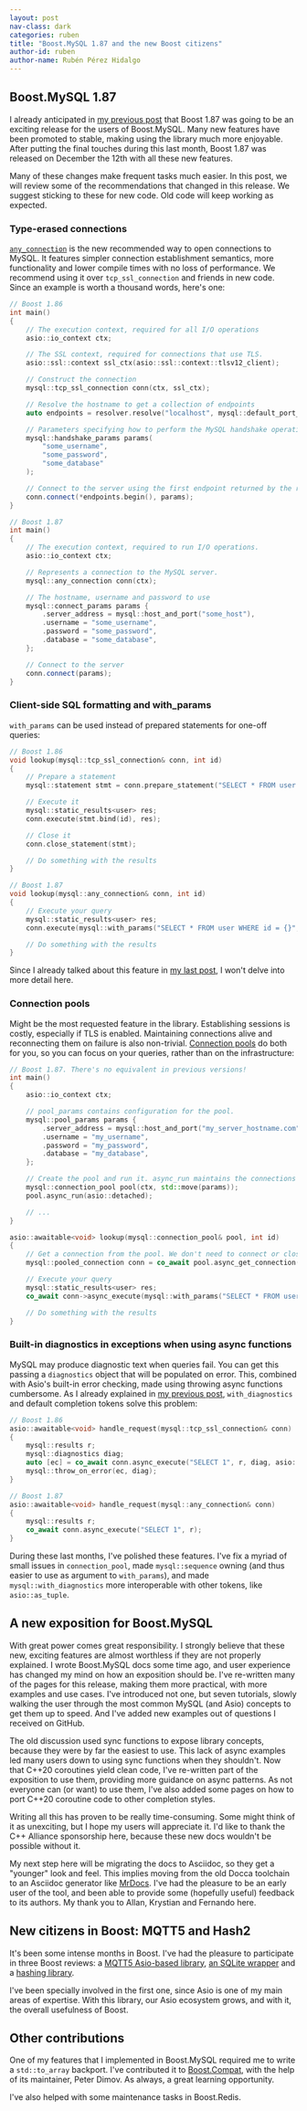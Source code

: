 ```yaml
---
layout: post
nav-class: dark
categories: ruben
title: "Boost.MySQL 1.87 and the new Boost citizens"
author-id: ruben
author-name: Rubén Pérez Hidalgo
---
```


## Boost.MySQL 1.87

I already anticipated in [my previous post](https://cppalliance.org/ruben/2024/10/20/Ruben2024Q3Update.html)
that Boost 1.87 was going to be an exciting release for the users of Boost.MySQL.
Many new features have been promoted to stable, making using the library much more enjoyable.
After putting the final touches during this last month, Boost 1.87 was released on December
the 12th with all these new features.

Many of these changes make frequent tasks much easier. In this post, we will review some of the recommendations
that changed in this release. We suggest sticking to these for new code. Old code will keep working as expected.

### Type-erased connections

[`any_connection`](https://www.boost.org/doc/libs/master/libs/mysql/doc/html/mysql/ref/boost__mysql__any_connection.html)
is the new recommended way to open connections to MySQL. It features simpler connection establishment semantics,
more functionality and lower compile times with no loss of performance. We recommend using it over
`tcp_ssl_connection` and friends in new code. Since an example is worth a thousand words, here's one:

```cpp
// Boost 1.86
int main()
{
    // The execution context, required for all I/O operations
    asio::io_context ctx;

    // The SSL context, required for connections that use TLS.
    asio::ssl::context ssl_ctx(asio::ssl::context::tlsv12_client);

    // Construct the connection
    mysql::tcp_ssl_connection conn(ctx, ssl_ctx);

    // Resolve the hostname to get a collection of endpoints
    auto endpoints = resolver.resolve("localhost", mysql::default_port_string);

    // Parameters specifying how to perform the MySQL handshake operation.
    mysql::handshake_params params(
        "some_username",
        "some_password",
        "some_database"
    );

    // Connect to the server using the first endpoint returned by the resolver
    conn.connect(*endpoints.begin(), params);
}

// Boost 1.87
int main()
{
    // The execution context, required to run I/O operations.
    asio::io_context ctx;

    // Represents a connection to the MySQL server.
    mysql::any_connection conn(ctx);

    // The hostname, username and password to use
    mysql::connect_params params {
        .server_address = mysql::host_and_port("some_host"),
        .username = "some_username",
        .password = "some_password",
        .database = "some_database",
    };

    // Connect to the server
    conn.connect(params);
}
```

### Client-side SQL formatting and with_params

`with_params` can be used instead of prepared statements for one-off queries:

```cpp
// Boost 1.86
void lookup(mysql::tcp_ssl_connection& conn, int id)
{
    // Prepare a statement
    mysql::statement stmt = conn.prepare_statement("SELECT * FROM user WHERE id = ?");

    // Execute it
    mysql::static_results<user> res;
    conn.execute(stmt.bind(id), res);

    // Close it
    conn.close_statement(stmt);

    // Do something with the results
}

// Boost 1.87
void lookup(mysql::any_connection& conn, int id)
{
    // Execute your query
    mysql::static_results<user> res;
    conn.execute(mysql::with_params("SELECT * FROM user WHERE id = {}", id), res);

    // Do something with the results
}
```

Since I already talked about this feature in [my last post](https://cppalliance.org/ruben/2024/10/20/Ruben2024Q3Update.html),
I won't delve into more detail here.

### Connection pools

Might be the most requested feature in the library. Establishing sessions is costly, especially if TLS is enabled.
Maintaining connections alive and reconnecting them on failure is also non-trivial.
[Connection pools](https://www.boost.org/doc/libs/master/libs/mysql/doc/html/mysql/tutorial_connection_pool.html)
do both for you, so you can focus on your queries, rather than on the infrastructure:

```cpp
// Boost 1.87. There's no equivalent in previous versions!
int main()
{
    asio::io_context ctx;

    // pool_params contains configuration for the pool.
    mysql::pool_params params {
        .server_address = mysql::host_and_port("my_server_hostname.com");
        .username = "my_username",
        .password = "my_password",
        .database = "my_database",
    };

    // Create the pool and run it. async_run maintains the connections healthy
    mysql::connection_pool pool(ctx, std::move(params));
    pool.async_run(asio::detached);

    // ...
}

asio::awaitable<void> lookup(mysql::connection_pool& pool, int id)
{
    // Get a connection from the pool. We don't need to connect or close the connection
    mysql::pooled_connection conn = co_await pool.async_get_connection();

    // Execute your query
    mysql::static_results<user> res;
    co_await conn->async_execute(mysql::with_params("SELECT * FROM user WHERE id = {}", id), res);

    // Do something with the results
}
```

### Built-in diagnostics in exceptions when using async functions

MySQL may produce diagnostic text when queries fail. You can get this passing a `diagnostics`
object that will be populated on error. This, combined with Asio's built-in error checking,
made using throwing async functions cumbersome. As I already explained in
[my previous post](https://cppalliance.org/ruben/2024/10/20/Ruben2024Q3Update.html),
`with_diagnostics` and default completion tokens solve this problem:

```cpp
// Boost 1.86
asio::awaitable<void> handle_request(mysql::tcp_ssl_connection& conn)
{
    mysql::results r;
    mysql::diagnostics diag;
    auto [ec] = co_await conn.async_execute("SELECT 1", r, diag, asio::as_tuple(asio::deferred));
    mysql::throw_on_error(ec, diag);
}

// Boost 1.87
asio::awaitable<void> handle_request(mysql::any_connection& conn)
{
    mysql::results r;
    co_await conn.async_execute("SELECT 1", r);
}
```

During these last months, I've polished these features. I've fix a myriad of small
issues in `connection_pool`, made `mysql::sequence` owning (and thus easier to use
as argument to `with_params`), and made `mysql::with_diagnostics` more interoperable
with other tokens, like `asio::as_tuple`.

## A new exposition for Boost.MySQL

With great power comes great responsibility. I strongly believe that these new, exciting features
are almost worthless if they are not properly explained. I wrote Boost.MySQL docs some time ago,
and user experience has changed my mind on how an exposition should be.
I've re-written many of the pages for this release, making them more practical, with more examples and use cases.
I've introduced not one, but seven tutorials, slowly walking the user through the most common MySQL
(and Asio) concepts to get them up to speed. And I've added new examples out of questions I received on GitHub.

The old discussion used sync functions to expose library concepts, because they were by far
the easiest to use. This lack of async examples led many users down to using sync functions
when they shouldn't. Now that C++20 coroutines yield clean code, I've re-written part of
the exposition to use them, providing more guidance on async patterns.
As not everyone can (or want) to use them, I've also added some pages on how
to port C++20 coroutine code to other completion styles.

Writing all this has proven to be really time-consuming. Some might think of it as unexciting,
but I hope my users will appreciate it. I'd like to thank the C++ Alliance sponsorship here,
because these new docs wouldn't be possible without it.

My next step here will be migrating the docs to Asciidoc, so they get a "younger"
look and feel. This implies moving from the old Docca toolchain to an Asciidoc generator
like [MrDocs](https://www.mrdocs.com/). I've had the pleasure to be an early user of the tool,
and been able to provide some (hopefully useful) feedback to its authors.
My thank you to Allan, Krystian and Fernando here.

## New citizens in Boost: MQTT5 and Hash2

It's been some intense months in Boost. I've had the pleasure to participate in three Boost reviews: a [MQTT5 Asio-based library](https://github.com/mireo/async-mqtt5/), [an SQLite wrapper](https://klemens.dev/sqlite/) and a [hashing library](https://pdimov.github.io/hash2/doc/html/hash2.html).

I've been specially involved in the first one, since Asio is one of my main areas of expertise. With this library, our Asio ecosystem grows, and with it, the overall usefulness of Boost.

## Other contributions

One of my features that I implemented in Boost.MySQL required me to write a `std::to_array` backport.
I've contributed it to [Boost.Compat](https://www.boost.org/doc/libs/1_87_0/libs/compat/doc/html/compat.html#to_array),
with the help of its maintainer, Peter Dimov. As always, a great learning opportunity.

I've also helped with some maintenance tasks in Boost.Redis.

